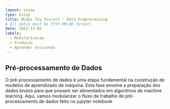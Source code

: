 ```yaml
---
layout: essay
type: essay
title: MLOps Toy Project - Data Preprocessing
# All dates must be YYYY-MM-DD format!
date: 2023-12-02
labels:
  - Modularizacao
  - Producao
  - Aprender ensinando
---
```


## Pré-processamento de Dados

O pré-processamento de dados é uma etapa fundamental na construção de modelos de aprendizado de máquina. Esta fase envolve a preparação dos dados brutos para que possam ser alimentados em algoritmos de machine learning. Aqui, vamos modularizar o fluxo de trabalho de pré-processamento de dados feito no jupyter notebook
